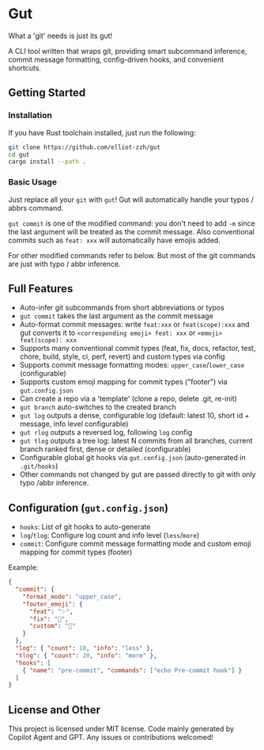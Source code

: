 # Gut

What a 'git' needs is just its gut!

A CLI tool written that wraps git, providing smart subcommand inference, commit message formatting, config-driven hooks, and convenient shortcuts.

## Getting Started

### Installation

If you have Rust toolchain installed, just run the following:

```bash
git clone https://github.com/elliot-zzh/gut
cd gut
cargo install --path .
```

### Basic Usage

Just replace all your `git` with `gut`! Gut will automatically handle your typos / abbrs command.

`gut commit` is one of the modified command: you don't need to add `-m` since the last argument will be treated as the commit message. Also conventional commits such as `feat: xxx` will automatically have emojis added.

For other modified commands refer to below. But most of the git commands are just with typo / abbr inference.

## Full Features

- Auto-infer git subcommands from short abbreviations or typos
- `gut commit` takes the last argument as the commit message
- Auto-format commit messages: write `feat:xxx` or `feat(scope):xxx` and gut converts it to `<corresponding emoji> feat: xxx` or `<emoji> feat(scope): xxx`
- Supports many conventional commit types (feat, fix, docs, refactor, test, chore, build, style, ci, perf, revert) and custom types via config
- Supports commit message formatting modes: `upper_case`/`lower_case` (configurable)
- Supports custom emoji mapping for commit types ("footer") via `gut.config.json`
- Can create a repo via a 'template' (clone a repo, delete .git, re-init)
- `gut branch` auto-switches to the created branch
- `gut log` outputs a dense, configurable log (default: latest 10, short id + message, info level configurable)
- `gut rlog` outputs a reversed log, following `log` config
- `gut tlog` outputs a tree log: latest N commits from all branches, current branch ranked first, dense or detailed (configurable)
- Configurable global git hooks via `gut.config.json` (auto-generated in `.git/hooks`)
- Other commands not changed by gut are passed directly to git with only typo /abbr inference.

## Configuration (`gut.config.json`)

- `hooks`: List of git hooks to auto-generate
- `log`/`tlog`: Configure log count and info level (`less`/`more`)
- `commit`: Configure commit message formatting mode and custom emoji mapping for commit types (footer)

Example:
```json
{
  "commit": {
    "format_mode": "upper_case",
    "footer_emoji": {
      "feat": "✨",
      "fix": "🐛",
      "custom": "🌟"
    }
  },
  "log": { "count": 10, "info": "less" },
  "tlog": { "count": 20, "info": "more" },
  "hooks": [
    { "name": "pre-commit", "commands": ["echo Pre-commit hook"] }
  ]
}
```

## License and Other

This project is licensed under MIT license. Code mainly generated by Copilot Agent and GPT. Any issues or contributions welcomed!

